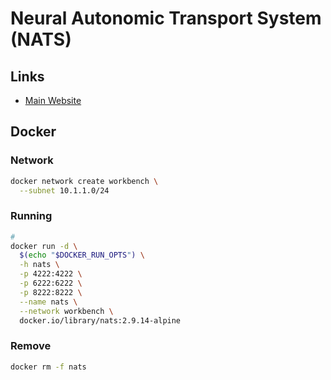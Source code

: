 # Neural Autonomic Transport System (NATS)

## Links

- [Main Website](https://nats.io)

## Docker

### Network

```sh
docker network create workbench \
  --subnet 10.1.1.0/24
```

### Running

```sh
#
docker run -d \
  $(echo "$DOCKER_RUN_OPTS") \
  -h nats \
  -p 4222:4222 \
  -p 6222:6222 \
  -p 8222:8222 \
  --name nats \
  --network workbench \
  docker.io/library/nats:2.9.14-alpine
```

### Remove

```sh
docker rm -f nats
```
